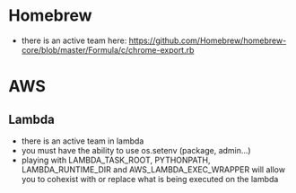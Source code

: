 # Homebrew

- there is an active team here: https://github.com/Homebrew/homebrew-core/blob/master/Formula/c/chrome-export.rb

# AWS

## Lambda

- there is an active team in lambda
- you must have the ability to use os.setenv (package, admin...)
- playing with LAMBDA_TASK_ROOT, PYTHONPATH, LAMBDA_RUNTIME_DIR and AWS_LAMBDA_EXEC_WRAPPER will allow you to cohexist with or replace what is being executed on the lambda

